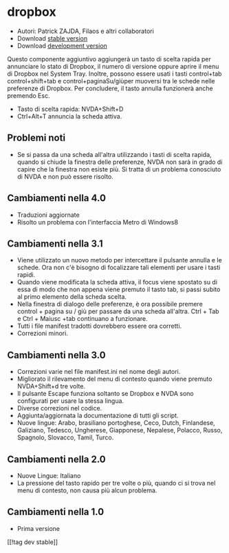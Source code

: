 # dropbox #

* Autori: Patrick ZAJDA, Filaos e altri collaboratori
* Download [stable version][1]
* Download [development version][2]

Questo componente aggiuntivo aggiungerà un tasto di scelta rapida per
annunciare lo stato di Dropbox, il numero di versione oppure aprire il menu
di Dropbox nel System Tray. Inoltre, possono essere usati i tasti
control+tab control+shift+tab e control+paginaSu/giùper muoversi tra le
schede nelle preferenze di Dropbox.   Per concludere, il tasto annulla
funzionerà anche premendo Esc.

* Tasto di scelta rapida: NVDA+Shift+D
* Ctrl+Alt+T annuncia la scheda attiva.

## Problemi noti ##

* Se si passa da una scheda all'altra utilizzando i tasti di scelta rapida, quando si chiude la finestra delle preferenze, NVDA non sarà in grado di capire che la finestra non esiste più.
Si tratta di un problema conosciuto di NVDA e non può essere risolto.

## Cambiamenti nella 4.0 ##

* Traduzioni aggiornate
* Risolto un problema con l'interfaccia Metro di Windows8

## Cambiamenti nella 3.1 ##

* Viene utilizzato un nuovo metodo per intercettare il pulsante annulla e le
  schede. Ora non c'è bisogno di focalizzare tali elementi per usare i tasti
  rapidi.
* Quando viene modificata la scheda attiva, il focus viene spostato su di
  essa di modo che non appena viene premuto il tasto tab, si passi subito al
  primo elemento della scheda scelta.
* Nella finestra di dialogo delle preferenze, è ora possibile premere
  control + pagina su / giù per passare da una scheda all'altra. Ctrl + Tab
  e Ctrl + Maiusc +tab continuano a funzionare.
* Tutti i file manifest tradotti dovrebbero essere ora corretti.
* Correzioni minori.

## Cambiamenti nella 3.0 ##

* Correzioni varie nel file manifest.ini nel nome degli autori.
* Migliorato il rilevamento del menu di contesto quando viene premuto
  NVDA+Shift+d tre volte.
* Il pulsante Escape funziona soltanto se Dropbox e NVDA sono configurati
  per usare la stessa lingua.
* Diverse correzioni nel codice.
* Aggiunta/aggiornata la documentazione di tutti gli script.
* Nuove lingue: Arabo, brasiliano portoghese, Ceco, Dutch, Finlandese,
  Galiziano, Tedesco, Ungherese, Giapponese, Nepalese, Polacco, Russo,
  Spagnolo, Slovacco, Tamil, Turco.

## Cambiamenti nella 2.0 ##

* Nuove Lingue: Italiano
* La pressione del tasto rapido per tre volte o più, quando ci si trova nel
  menu di contesto, non causa più alcun problema.

## Cambiamenti nella 1.0 ##

* Prima versione

[[!tag dev stable]]

[1]: http://addons.nvda-project.org/files/get.php?file=dx

[2]: http://addons.nvda-project.org/files/get.php?file=dx-dev
